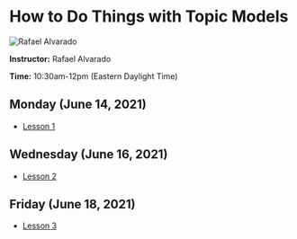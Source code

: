 # How to Do Things with Topic Models
![Rafael Alvarado](https://s3.amazonaws.com/org.jstor.labs/2021/02/raf300.png)

**Instructor:** Rafael Alvarado

**Time:** 10:30am-12pm (Eastern Daylight Time)

## Monday (June 14, 2021)
* [Lesson 1]()

## Wednesday (June 16, 2021)
* [Lesson 2]()

## Friday (June 18, 2021)
* [Lesson 3]()